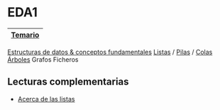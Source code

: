 # EDA1

|[Temario](/temario/README.md)|
|-|
[Estructuras de datos & conceptos fundamentales](temario/001-intro/primitivasMatricesClasesObjetos.md)
[Listas](temario/002-listas/README.md) / [Pilas](temario/003-pilas/README.md) / [Colas](temario/004-colas/README.md)
[Árboles](temario/005-arboles/README.md)
Grafos
Ficheros

## Lecturas complementarias

- [Acerca de las listas](/temario/999-otrosTemas/acercaDeListas.md)
